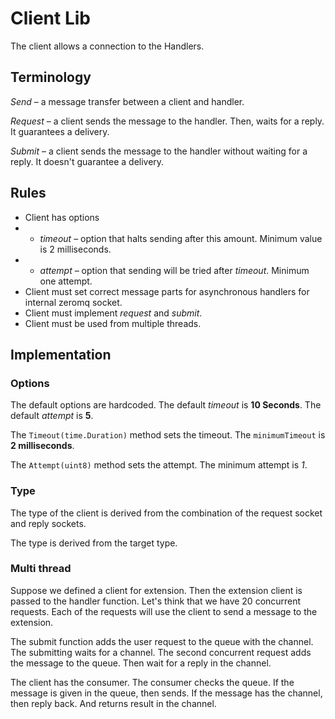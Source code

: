# Client Lib
The client allows a connection to the Handlers.

## Terminology
*Send* &ndash; a message transfer between a client and handler.

*Request* &ndash; a client sends the message to the handler.
Then, waits for a reply.
It guarantees a delivery.

*Submit* &ndash; a client sends the message to the handler without waiting for a reply. 
It doesn't guarantee a delivery.

## Rules
* Client has options
* - *timeout* &ndash; option that halts sending after this amount. Minimum value is 2 milliseconds.
* - *attempt* &ndash; option that sending will be tried after *timeout*. Minimum one attempt.
* Client must set correct message parts for asynchronous handlers for internal zeromq socket.
* Client must implement *request* and *submit*.
* Client must be used from multiple threads.

## Implementation

### Options
The default options are hardcoded.
The default *timeout* is **10 Seconds**.
The default *attempt* is **5**.

The `Timeout(time.Duration)` method sets the timeout. 
The `minimumTimeout` is **2 milliseconds**. 

The `Attempt(uint8)` method sets the attempt. 
The minimum attempt is *1*. 

### Type
The type of the client is derived from the combination
of the request socket and reply sockets.

The type is derived from the target type.

### Multi thread
Suppose we defined a client for extension.
Then the extension client is passed to the handler function.
Let's think that we have 20 concurrent requests.
Each of the requests will use the client to send a message to the extension.

The submit function adds the user request to the queue with the channel.
The submitting waits for a channel.
The second concurrent request adds the message to the queue.
Then wait for a reply in the channel.

The client has the consumer. 
The consumer checks the queue.
If the message is given in the queue, then sends.
If the message has the channel, then reply back.
And returns result in the channel.